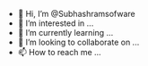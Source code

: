 - 👋 Hi, I’m @Subhashramsofware
- 👀 I’m interested in ...
- 🌱 I’m currently learning ...
- 💞️ I’m looking to collaborate on ...
- 📫 How to reach me ...

<!---
Subhashramsofware/Subhashramsofware is a ✨ special ✨ repository because its `README.md` (this file) appears on your GitHub profile.
You can click the Preview link to take a look at your changes.
--->
